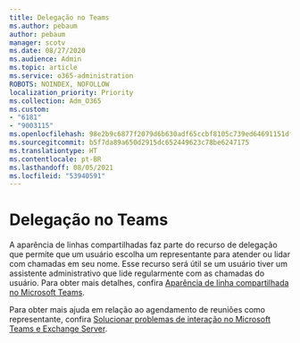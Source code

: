 ```yaml
---
title: Delegação no Teams
ms.author: pebaum
author: pebaum
manager: scotv
ms.date: 08/27/2020
ms.audience: Admin
ms.topic: article
ms.service: o365-administration
ROBOTS: NOINDEX, NOFOLLOW
localization_priority: Priority
ms.collection: Adm_O365
ms.custom:
- "6181"
- "9003115"
ms.openlocfilehash: 98e2b9c6877f2079d6b630adf65ccbf8105c739ed64691151df2cf2e75fc139b
ms.sourcegitcommit: b5f7da89a650d2915dc652449623c78be6247175
ms.translationtype: HT
ms.contentlocale: pt-BR
ms.lasthandoff: 08/05/2021
ms.locfileid: "53940591"
---
```

# <a name="teams-delegation"></a>Delegação no Teams

A aparência de linhas compartilhadas faz parte do recurso de delegação que permite que um usuário escolha um representante para atender ou lidar com chamadas em seu nome. Esse recurso será útil se um usuário tiver um assistente administrativo que lide regularmente com as chamadas do usuário. Para obter mais detalhes, confira [Aparência de linha compartilhada no Microsoft Teams](https://docs.microsoft.com/microsoftteams/shared-line-appearance). 

Para obter mais ajuda em relação ao agendamento de reuniões como representante, confira [Solucionar problemas de interação no Microsoft Teams e Exchange Server](https://docs.microsoft.com/microsoftteams/troubleshoot/known-issues/teams-exchange-interaction-issue).